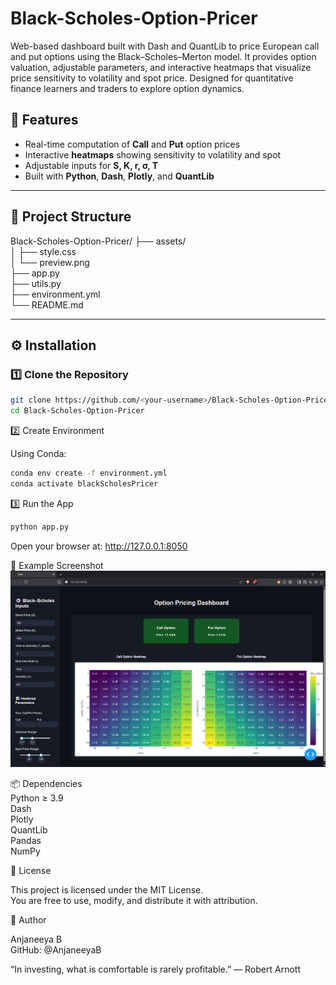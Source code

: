 # Black-Scholes-Option-Pricer
Web-based dashboard built with Dash and QuantLib to price European call and put options using the Black–Scholes–Merton model. It provides option valuation, adjustable parameters, and interactive heatmaps that visualize price sensitivity to volatility and spot price. Designed for quantitative finance learners and traders to explore option dynamics.

## 🚀 Features
- Real-time computation of **Call** and **Put** option prices  
- Interactive **heatmaps** showing sensitivity to volatility and spot  
- Adjustable inputs for **S, K, r, σ, T**  
- Built with **Python**, **Dash**, **Plotly**, and **QuantLib**

---

## 📁 Project Structure
Black-Scholes-Option-Pricer/
├── assets/  
│ ├── style.css  
│ └── preview.png  
├── app.py  
├── utils.py  
├── environment.yml  
└── README.md  
  
---  
  
## ⚙️ Installation  

### 1️⃣ Clone the Repository
```bash
git clone https://github.com/<your-username>/Black-Scholes-Option-Pricer.git
cd Black-Scholes-Option-Pricer
```
  
2️⃣ Create Environment
  
Using Conda:
```bash
conda env create -f environment.yml
conda activate blackScholesPricer
```

3️⃣ Run the App
```python
python app.py
```  
Open your browser at: 
http://127.0.0.1:8050  
  
📸 Example Screenshot  
![App Preview](assets/preview.png)  
    
📦 Dependencies  
  Python ≥ 3.9  
  Dash  
  Plotly  
  QuantLib  
  Pandas  
  NumPy    
  
📜 License  
  
This project is licensed under the MIT License.  
You are free to use, modify, and distribute it with attribution.
    
👤 Author  
  
Anjaneeya B  
GitHub: @AnjaneeyaB  
  
“In investing, what is comfortable is rarely profitable.” — Robert Arnott


